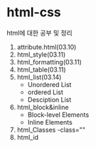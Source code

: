 # html-css
html에 대한 공부 및 정리
1. attribute.html(03.10)
2. html_style(03.11)
3. html_formatting(03.11)
4. html_table(03.11)
5. html_list(03.14)
    - Unordered List
    - ordered List
    - Desciption List
6. html_block&inline
    - Block-level Elements
    - Inline Elements
7. html_Classes
    -class=""
8. html_id